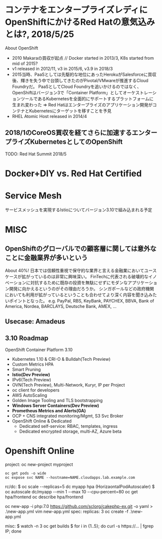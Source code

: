 

# コンテナをエンタープライズレディに OpenShiftにかけるRed Hatの意気込みとは?, 2018/5/25

About OpenShift
- 2010 Makaraの買収が起点		// Docker started in 2013/3, K8s started from mid of 2015?
- v1 released in 2012/11, v3 in 2015/6, v3.9 in 2018/3
- 2015当時、PaaSとしては先駆的な地位にあったHerokuがSalesforceに買収後、輝きを失う中で台頭してきたのがPivotal/VMwareが推進するCloud Foundryだ。
  PaaSとしてCloud Foundryを追いかけるのではなく、OpenShiftはバージョン3で「Container Platform」としてオーケストレーションツールであるKubernetesを全面的にサポートするプラットフォームに生まれ変わった
  => Red Hatはエンタープライズのアプリケーション開発がコンテナとKubernetesにターゲットを移すことを予見
- RHEL Atomic Host released in 2014/4




## 2018/1のCoreOS買収を経てさらに加速するエンタープライズKubernetesとしてのOpenShift


TODO: Red Hat Summit 2018/5

# Docker+DIY vs. Red Hat Certified

# Service Mesh
サービスメッシュを実現するIstioについてバージョン3.10で組み込まれる予定

# MISC

## OpenShiftのグローバルでの顧客層に関しては意外なことに金融業界が多いという
About 40%!
日本では信頼性重視で保守的な業界と言える金融業においてユースケースが拡がっているのは非常に興味深い。
FinTechに代表される破壊的なイノベーションに対抗するために既存の投資を無駄にせずにモダンなアプリケーション開発に向かえるというのがその理由だろうか。
シンガポールなどの政府機関においても利用が拡がっているということも合わせてより深く内容を聞き込みたいポイントとなった。
e.g. PayPal, RBS, KeyBank, PAYCHEX, BBVA, Bank of America, Nordea, BARCLAYS, Deutsche Bank, AMEX, ...

## Usecase: Amadeus

## 3.10 Roadmap
OpenShift Container Platform 3.10
- Kubernetes 1.10 & CRI-O & Bulldah(Tech Preview)
- Custom Metrics HPA
- Smart Pruning
- **Istio(Dev Preview)**
- IPv6(Tech Preview)
- OVN(Tech Preview), Multi-Network, Kuryr, IP per Project
- oc client for developers
- AWS AutoScaling
- Golden Image Tooling and TLS bootstrapping
- **Windows Server Containers(Dev Preview)**
- **Prometheus Metrics and Alerts(GA)**
- OCP + CNS integrated monitoring/Mgmt, S3 Svc Broker
- OpenShift Online & Dedicated
  - Dedicated self-service: RBAC, templates, ingress
  - Dedicated encrypted storage, multi-AZ, Azure beta



# Openshift Online


project:
	oc new-project myproject

	oc get pods -o wide
	oc expose svc NAME --hostname=NAME.cloudapps.lab.example.com


rc/dc:
	$ oc scale --replicas=5 dc myapp
hpa (HorizaontalPodAutoscaler)
	$ oc autoscale dc/myapp --min 1 --max 10 --cpu-percent=80
	oc get hpa/frontend
	oc describe hpa/frontend
	
	
oc new-app -i php:7.0 https://github.com/sclorg/cakephp-ex.git -o yaml > .\new-app.yml
vim new-app.yml
	spec:
		replicas: 3
oc create -f .\new-app.yml


misc:
	$ watch -n 3 oc get builds
	$ for i in {1..5}; do curl -s https://... | fgrep IP; done
